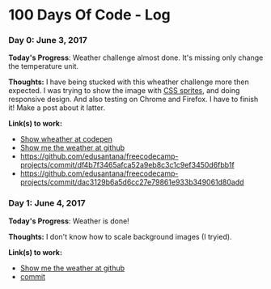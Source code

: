 # 100 Days Of Code - Log

### Day 0: June 3, 2017

**Today's Progress**: Weather challenge almost done. It's missing only change the temperature unit.

**Thoughts:** I have being stucked with this wheather challenge more then expected. I was trying to show the image with [CSS sprites](https://www.w3schools.com/css/css_image_sprites.asp), and doing responsive design. And also testing on Chrome and Firefox. I have to finish it! Make a post about it latter.

**Link(s) to work:**

- [Show wheather at codepen](https://codepen.io/edusantana/pen/oWQvxX)
- [Show me the weather at github](https://edusantana.github.io/freecodecamp-projects/show-me-the-weather/index.html)
- https://github.com/edusantana/freecodecamp-projects/commit/df4b7f3465afca52a9eb8c3c1c9ef3450d6fbb1f
- https://github.com/edusantana/freecodecamp-projects/commit/dac3129b6a5d6cc27e79861e933b349061d80add


### Day 1: June 4, 2017

**Today's Progress**: Weather is done!

**Thoughts:** I don't know how to scale background images (I tryied).

**Link(s) to work:**

- [Show me the weather at github](https://edusantana.github.io/freecodecamp-projects/show-me-the-weather/index.html)
- [commit](https://github.com/edusantana/freecodecamp-projects/commit/8c3ae383664bd2e1ea4f6a6c383c78d99449de68)
